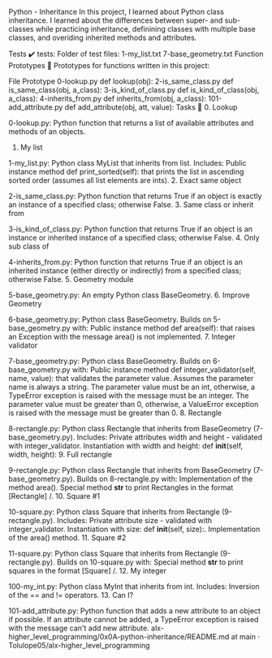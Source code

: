 Python - Inheritance
In this project, I learned about Python class inheritance. I learned about the differences between super- and sub-classes while practicing inheritance, definining classes with multiple base classes, and overiding inherited methods and attributes.

Tests ✔️
tests: Folder of test files:
1-my_list.txt
7-base_geometry.txt
Function Prototypes 💾
Prototypes for functions written in this project:

File	Prototype
0-lookup.py	def lookup(obj):
2-is_same_class.py	def is_same_class(obj, a_class):
3-is_kind_of_class.py	def is_kind_of_class(obj, a_class):
4-inherits_from.py	def inherits_from(obj, a_class):
101-add_attribute.py	def add_attribute(obj, att, value):
Tasks 📃
0. Lookup

0-lookup.py: Python function that returns a list of available attributes and methods of an objects.
1. My list

1-my_list.py: Python class MyList that inherits from list. Includes:
Public instance method def print_sorted(self): that prints the list in ascending sorted order (assumes all list elements are ints).
2. Exact same object

2-is_same_class.py: Python function that returns True if an object is exactly an instance of a specified class; otherwise False.
3. Same class or inherit from

3-is_kind_of_class.py: Python function that returns True if an object is an instance or inherited instance of a specified class; otherwise False.
4. Only sub class of

4-inherits_from.py: Python function that returns True if an object is an inherited instance (either directly or indirectly) from a specified class; otherwise False.
5. Geometry module

5-base_geometry.py: An empty Python class BaseGeometry.
6. Improve Geometry

6-base_geometry.py: Python class BaseGeometry. Builds on 5-base_geometry.py with:
Public instance method def area(self): that raises an Exception with the message area() is not implemented.
7. Integer validator

7-base_geometry.py: Python class BaseGeometry. Builds on 6-base_geometry.py with:
Public instance method def integer_validator(self, name, value): that validates the parameter value.
Assumes the parameter name is always a string.
The parameter value must be an int, otherwise, a TypeError exception is raised with the message <name> must be an integer.
The parameter value must be greater than 0, otherwise, a ValueError exception is raised with the message <value> must be greater than 0.
8. Rectangle

8-rectangle.py: Python class Rectangle that inherits from BaseGeometry (7-base_geometry.py). Includes:
Private attributes width and height - validated with integer_validator.
Instantiation with width and height: def __init__(self, width, height):
9. Full rectangle

9-rectangle.py: Python class Rectangle that inherits from BaseGeometry (7-base_geometry.py). Builds on 8-rectangle.py with:
Implementation of the method area().
Special method __str__ to print Rectangles in the format [Rectangle] <width>/<height>.
10. Square #1

10-square.py: Python class Square that inherits from Rectangle (9-rectangle.py). Includes:
Private attribute size - validated with integer_validator.
Instantiation with size: def __init__(self, size):.
Implementation of the area() method.
11. Square #2

11-square.py: Python class Square that inherits from Rectangle (9-rectangle.py). Builds on 10-square.py with:
Special method __str__ to print squares in the format [Square] <width>/<height>.
12. My integer

100-my_int.py: Python class MyInt that inherits from int. Includes:
Inversion of the == and != operators.
13. Can I?

101-add_attribute.py: Python function that adds a new attribute to an object if possible.
If an attribute cannot be added, a TypeError exception is raised with the message can't add new attribute.
alx-higher_level_programming/0x0A-python-inheritance/README.md at main · Tolulope05/alx-higher_level_programming 
